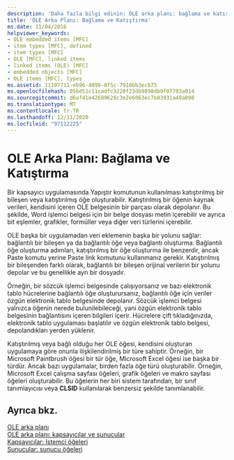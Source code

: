 ```yaml
---
description: 'Daha fazla bilgi edinin: OLE arka planı: bağlama ve katıştırma'
title: 'OLE Arka Planı: Bağlama ve Katıştırma'
ms.date: 11/04/2016
helpviewer_keywords:
- OLE embedded items [MFC]
- item types [MFC], defined
- item types [MFC]
- OLE [MFC], linked items
- linked items (OLE) [MFC]
- embedded objects [MFC]
- OLE items [MFC], types
ms.assetid: 11107711-eb96-4099-8f5c-7910bb3ecb75
ms.openlocfilehash: 05bd51c11cadfc3220f23db9098db9f07703a814
ms.sourcegitcommit: d6af41e42699628c3e2e6063ec7b03931a49a098
ms.translationtype: MT
ms.contentlocale: tr-TR
ms.lasthandoff: 12/11/2020
ms.locfileid: "97112225"
---
```

# <a name="ole-background-linking-and-embedding"></a>OLE Arka Planı: Bağlama ve Katıştırma

Bir kapsayıcı uygulamasında Yapıştır komutunun kullanılması katıştırılmış bir bileşen veya katıştırılmış öğe oluşturabilir. Katıştırılmış bir öğenin kaynak verileri, kendisini içeren OLE belgesinin bir parçası olarak depolanır. Bu şekilde, Word işlemci belgesi için bir belge dosyası metin içerebilir ve ayrıca bit eşlemler, grafikler, formüller veya diğer veri türlerini içerebilir.

OLE başka bir uygulamadan veri eklemenin başka bir yolunu sağlar: bağlantılı bir bileşen ya da bağlantılı öğe veya bağlantı oluşturma. Bağlantılı öğe oluşturma adımları, katıştırılmış bir öğe oluşturma ile benzerdir, ancak Paste komutu yerine Paste link komutunu kullanmanız gerekir. Katıştırılmış bir bileşenden farklı olarak, bağlantılı bir bileşen orijinal verilerin bir yolunu depolar ve bu genellikle ayrı bir dosyadır.

Örneğin, bir sözcük işlemci belgesinde çalışıyorsanız ve bazı elektronik tablo hücrelerine bağlantılı öğe oluşturursanız, bağlantılı öğe için veriler özgün elektronik tablo belgesinde depolanır. Sözcük işlemci belgesi yalnızca öğenin nerede bulunilebileceği, yani özgün elektronik tablo belgesinin bağlantısını içeren bilgileri içerir. Hücrelere çift tıkladığınızda, elektronik tablo uygulaması başlatılır ve özgün elektronik tablo belgesi, depolandıkları yerden yüklenir.

Katıştırılmış veya bağlı olduğu her OLE öğesi, kendisini oluşturan uygulamaya göre onunla ilişkilendirilmiş bir türe sahiptir. Örneğin, bir Microsoft Paintbrush öğesi bir tür öğe, Microsoft Excel öğesi ise başka bir türdür. Ancak bazı uygulamalar, birden fazla öğe türü oluşturabilir. Örneğin, Microsoft Excel çalışma sayfası öğeleri, grafik öğeleri ve makro sayfası öğeleri oluşturabilir. Bu öğelerin her biri sistem tarafından, bir sınıf tanımlayıcısı veya **CLSID** kullanılarak benzersiz şekilde tanımlanabilir.

## <a name="see-also"></a>Ayrıca bkz.

[OLE arka planı](ole-background.md)<br/>
[OLE arka planı: kapsayıcılar ve sunucular](ole-background-containers-and-servers.md)<br/>
[Kapsayıcılar: Istemci öğeleri](containers-client-items.md)<br/>
[Sunucular: sunucu öğeleri](servers-server-items.md)
